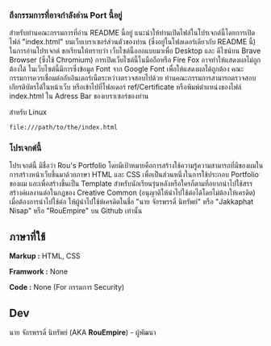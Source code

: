 
### ถึงกรรมการที่อาจกำลังอ่าน Port นี้อยู่

สำหรับท่านคณะกรรมการที่อ่าน README นี้อยู่ แนะนำให้ท่านเปิดไฟล์ในโปรเจกต์นี้โดยการเปิดไฟล์ "index.html" บนเว็บเบราเซอร์ส่วนตัวของท่าน (ซึ่งอยู่ในโฟลเดอร์เดียวกับ README นี้) ในการอ่านโปรเจกต์
ขอเรียนให้ทราบว่า เว็บไซต์นี้ออกแบบมาเพื่อ Desktop และ ดีไซน์บน Brave Browser (ซึ่งใช้ Chromium) การเปิดเว็บไซต์นี้ในมือถือหรือ Fire Fox อาจทำให้แสดงผลไม่ถูกต้องได้ ในเว็บไซต์นี้มีการซึ่งข้อมูล Font จาก Google Font เพื่อให้แสดงผลได้ถูกต้อง คณะกรรมการควรเชื่อมต่อกับอินเตอร์เน็ตระหว่างตรวจสอบไปด้วย
ท่านคณะกรรมการสามารถตรวจสอบเกียรติบัตรได้ในหน้าเว็บ หรือเข้าไปที่โฟลเดอร์ ref/Certificate หรือพิมพ์ตำแหน่งของไฟล์ index.html ใน Adress Bar ของเบราเซอร์ของท่าน


สำหรับ Linux
```bash
file:///path/to/the/index.html
```
### โปรเจกต์นี้

โปรเจกต์นี้ มีชื่อว่า Rou's Portfolio โดยมีเป้าหมายคือการสร้างใช้ความรู้ความสามารถที่มีของผมในการสร้างหน้าเว็บขึ้นมาด้วยภาษา HTML และ CSS เพื่อเป็นส่วนหนึ่งในการใช้ประกอบ Portfolio ของผม และเพื่อสร้างขึ้นเป็น Template สำหรับนักเรียนรุ่นหลังหรือใครก็ตามที่อยากนำไปใช้สรรสร้างค์ผลงานต่อในกฎของ Creative Common (อนุญาติให้นำไปใช้ต่อได้โดยไม่ต้องให้เครดิต) เมื่อต้องการนำไปใช้ต่อ ให้ผู้นำไปใช้ห้เครดิตในชื่อ "นาย จักรพรรดิ์ นิทรัพย์" หรือ "Jakkaphat Nisap" หรือ "RouEmpire" บน Github เท่านั้น




## ภาษาที่ใช้

**Markup :** HTML, CSS

**Framwork :** None

**Code :** None (For กรรมการ Security)

## Dev
นาย จักรพรรดิ์ นิทรัพย์ (AKA **RouEmpire**) - ผู้พัฒนา
